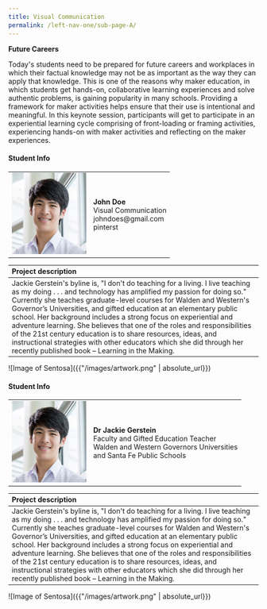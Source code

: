 ```yaml
---
title: Visual Communication
permalink: /left-nav-one/sub-page-A/
---
```



**Future Careers**

Today's students need to be prepared for future careers and workplaces in which their factual knowledge may not be as important as the way they can apply that knowledge. This is one of the reasons why maker education, in which students get hands-on, collaborative learning experiences and solve authentic problems, is gaining popularity in many schools. Providing a framework for maker activities helps ensure that their use is intentional and meaningful. In this keynote session, participants will get to participate in an experiential learning cycle comprising of front-loading or framing activities, experiencing hands-on with maker activities and reflecting on the maker experiences.


#### **Student Info**

<table style="width: 100%;" border="0" cellpadding="10">
<tbody>
<tr>
<td style="width: 150px;"><img src="/images/Photo_Chad-Ratliff.jpg" alt="Jackie Gerstein" /></td>
<td><strong>John Doe</strong><br />Visual Communication<br />johndoes@gmail.com <br />pinterst<br></td>
</tr>
</tbody>
</table>

| **Project description** |
|:---|
| Jackie Gerstein's byline is, "I don't do teaching for a living. I live teaching as my doing . . . and technology has amplified my passion for doing so." Currently she teaches graduate-level courses for Walden and Western's Governor’s Universities, and gifted education at an elementary public school. Her background includes a strong focus on experiential and adventure learning. She believes that one of the roles and responsibilities of the 21st century education is to share resources, ideas, and instructional strategies with other educators which she did through her recently published book – Learning in the Making. |

![Image of Sentosa]({{"/images/artwork.png" | absolute_url}})


#### **Student Info**

<table style="width: 100%;" border="0" cellpadding="10">
<tbody>
<tr>
<td style="width: 150px;"><img src="/images/Photo_Chad-Ratliff.jpg" alt="Jackie Gerstein" /></td>
<td><strong>Dr Jackie Gerstein</strong><br />Faculty and Gifted Education Teacher<br />Walden and Western Governors Universities <br />and Santa Fe Public Schools<br></td>
</tr>
</tbody>
</table>

| **Project description** |
|:---|
| Jackie Gerstein's byline is, "I don't do teaching for a living. I live teaching as my doing . . . and technology has amplified my passion for doing so." Currently she teaches graduate-level courses for Walden and Western's Governor’s Universities, and gifted education at an elementary public school. Her background includes a strong focus on experiential and adventure learning. She believes that one of the roles and responsibilities of the 21st century education is to share resources, ideas, and instructional strategies with other educators which she did through her recently published book – Learning in the Making. |

![Image of Sentosa]({{"/images/artwork.png" | absolute_url}})
